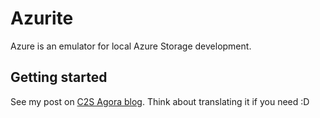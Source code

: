 # Azurite
Azure is an emulator for local Azure Storage development.

## Getting started
See my post on [C2S Agora blog](https://agora.c2s-bouygues.com/post/setup-azurite/).
Think about translating it if you need :D
